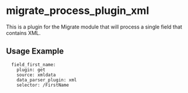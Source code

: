 # migrate_process_plugin_xml
This is a plugin for the Migrate module that will process a single field that contains XML.

## Usage Example
```
  field_first_name:
    plugin: get
    source: xmldata
    data_parser_plugin: xml
    selector: /FirstName
```
